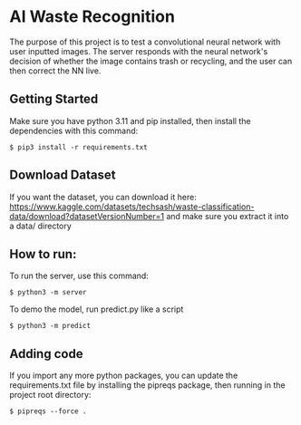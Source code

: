 # AI Waste Recognition
The purpose of this project is to test a convolutional neural network with user inputted images.
The server responds with the neural network's decision of whether the image contains trash or recycling,
and the user can then correct the NN live.

## Getting Started
Make sure you have python 3.11 and pip installed, then install the dependencies with this command:
```code
$ pip3 install -r requirements.txt
```

## Download Dataset
If you want the dataset, you can download it here: https://www.kaggle.com/datasets/techsash/waste-classification-data/download?datasetVersionNumber=1
and make sure you extract it into a data/ directory

## How to run:
To run the server, use this command:
```code
$ python3 -m server
```
To demo the model, run predict.py like a script
```code
$ python3 -m predict
```

## Adding code
If you import any more python packages, you can update the requirements.txt file by installing the pipreqs package, then running in the project root directory:
```code
$ pipreqs --force .
```
